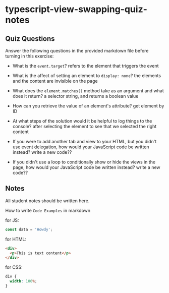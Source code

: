 # typescript-view-swapping-quiz-notes

## Quiz Questions

Answer the following questions in the provided markdown file before turning in this exercise:

- What is the `event.target`?
refers to the element that triggers the event
- What is the affect of setting an element to `display: none`?
the elements and the content are invisible on the page
- What does the `element.matches()` method take as an argument and what does it return?
a selector string, and returns a boolean value
- How can you retrieve the value of an element's attribute?
get element by ID
- At what steps of the solution would it be helpful to log things to the console?
after selecting the element to see that we selected the right content

- If you were to add another tab and view to your HTML, but you didn't use event delegation, how would your JavaScript code be written instead?
write a new code??
- If you didn't use a loop to conditionally show or hide the views in the page, how would your JavaScript code be written instead?
write a new code??
## Notes

All student notes should be written here.

How to write `Code Examples` in markdown

for JS:

```javascript
const data = 'Howdy';
```

for HTML:

```html
<div>
  <p>This is text content</p>
</div>
```

for CSS:

```css
div {
  width: 100%;
}
```
